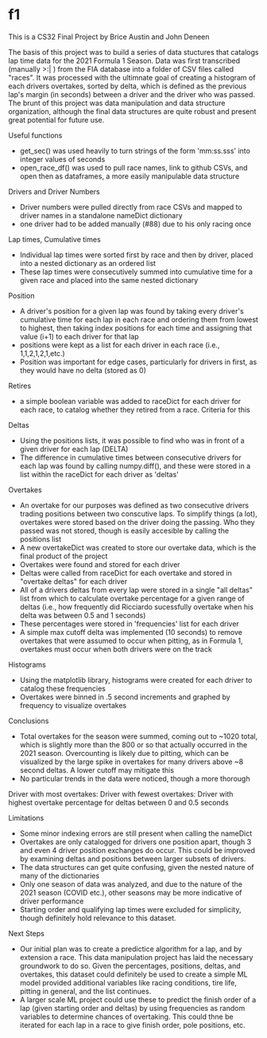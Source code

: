 # f1

This is a CS32 Final Project by Brice Austin and John Deneen

The basis of this project was to build a series of data stuctures that catalogs lap time data for the 2021 Formula 1 Season. Data was first transcribed (manually >:| ) from the FIA database into a folder of CSV files called "races". It was processed with the ultimnate goal of creating a histogram of each drivers overtakes, sorted by delta, which is defined as the previous lap's margin (in seconds) between a driver and the driver who was passed. The brunt of this project was data manipulation and data structure organization, although the final data structures are quite robust and present great potential for future use.

Useful functions
- get_sec() was used heavily to turn strings of the form 'mm:ss.sss' into integer values of seconds
- open_race_df() was used to pull race names, link to github CSVs, and open then as dataframes, a more easily manipulable data structure

Drivers and Driver Numbers
- Driver numbers were pulled directly from race CSVs and mapped to driver names in a standalone nameDict dictionary
- one driver had to be added manually (#88) due to his only racing once

Lap times, Cumulative times
- Individual lap times were sorted first by race and then by driver, placed into a nested dictionary as an ordered list
- These lap times were consecutively summed into cumulative time for a given race and placed into the same nested dictionary

Position
- A driver's position for a given lap was found by taking every driver's cumulative time for each lap in each race and ordering them from lowest to highest, then taking index positions for each time and assigning that value (i+1) to each driver for that lap
- positions were kept as a list for each driver in each race (i.e., 1,1,2,1,2,1,etc.)
- Position was important for edge cases, particularly for drivers in first, as they would have no delta (stored as 0)

Retires
- a simple boolean variable was added to raceDict for each driver for each race, to catalog whether they retired from a race. Criteria for this 

Deltas
- Using the positions lists, it was possible to find who was in front of a given driver for each lap (DELTA)
- The difference in cumulative times between consecutive drivers for each lap was found by calling numpy.diff(), and these were stored in a list within the raceDict for each driver as 'deltas'

Overtakes
- An overtake for our purposes was defined as two consecutive drivers trading positions between two conscutive laps. To simplify things (a lot), overtakes were stored based on the driver doing the passing. Who they passed was not stored, though is easily accesible by calling the positions list
- A new overtakeDict was created to store our overtake data, which is the final product of the project
- Overtakes were found and stored for each driver
- Deltas were called from raceDict for each overtake and stored in "overtake deltas" for each driver
- All of a drivers deltas from every lap were stored in a single "all deltas" list from which to calculate overtake percentage for a given range of deltas (i.e., how frequently did Ricciardo sucessfully overtake when his delta was between 0.5 and 1 seconds)
- These percentages were stored in 'frequencies' list for each driver
- A simple max cutoff delta was implemented (10 seconds) to remove overtakes that were assumed to occur when pitting, as in Formula 1, overtakes must occur when both drivers were on the track

Histograms
- Using the matplotlib library, histograms were created for each driver to catalog these frequencies
- Overtakes were binned in .5 second increments and graphed by frequency to visualize overtakes

Conclusions
- Total overtakes for the season were summed, coming out to ~1020 total, which is slightly more than the 800 or so that actually occurred in the 2021 season. Overcounting is likely due to pitting, which can be visualized by the large spike in overtakes for many drivers above ~8 second deltas. A lower cutoff may mitigate this
- No particular trends in the data were noticed, though a more thorough 

Driver with most overtakes:
Driver with fewest overtakes:
Driver with highest overtake percentage for deltas between 0 and 0.5 seconds

Limitations
- Some minor indexing errors are still present when calling the nameDict
- Overtakes are only catalogged for drivers one position apart, though 3 and even 4 driver position exchanges do occur. This could be improved by examining deltas and positions between larger subsets of drivers.
- The data structures can get quite confusing, given the nested nature of many of the dictionaries
- Only one season of data was analyzed, and due to the nature of the 2021 season (COVID etc.), other seasons may be more indicative of driver performance
- Starting order and qualifying lap times were excluded for simplicity, though definitely hold relevance to this dataset. 



Next Steps
- Our initial plan was to create a predictice algorithm for a lap, and by extension a race. This data manipulation project has laid the necessary groundwork to do so. Given the percentages, positions, deltas, and overtakes, this dataset could definitely be used to create a simple ML model provided additional variables like racing conditions, tire life, pitting in general, and the list continues. 
- A larger scale ML project could use these to  predict the finish order of a lap (given starting order and deltas) by using frequencies as random variables to determine chances of overtaking. This could thne be iterated for each lap in a race to give finish order, pole positions, etc.
